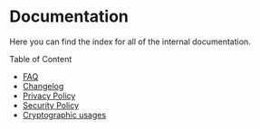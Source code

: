 # Documentation

Here you can find the index for all of the internal documentation.

Table of Content

- [FAQ](/docs/faq "Frequently Asked Questions")
- [Changelog](/docs/changelog "Changelog page")
- [Privacy Policy](/docs/privacy "Privacy page")
- [Security Policy](/docs/security "Security page")
- [Cryptographic usages](/docs/crypto "Cryptographic page")

